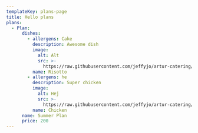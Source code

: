 ```yaml
---
templateKey: plans-page
title: Hello plans
plans:
  - Plan:
      dishes:
        - allergens: Cake
          description: Awesome dish
          image:
            alt: Alt
            src: >-
              https://raw.githubusercontent.com/jeffyjo/artur-catering/master/static/img/dsc_6231-01.jpeg
          name: Risotto
        - allergens: he
          description: Super chicken
          image:
            alt: Hej
            src: >-
              https://raw.githubusercontent.com/jeffyjo/artur-catering/master/static/img/dsc_6283-01.jpeg
          name: Chicken
      name: Summer Plan
      price: 200
---
```


